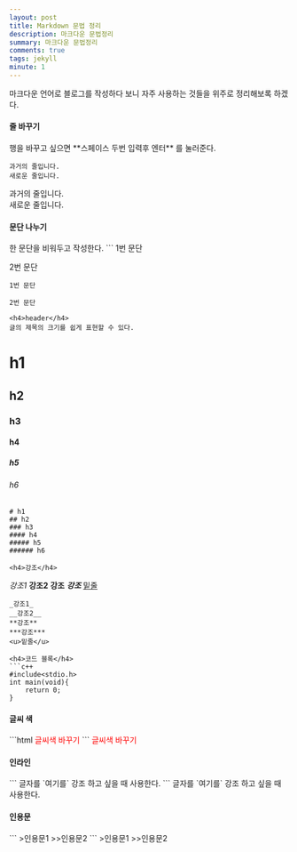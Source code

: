 ```yaml
---
layout: post
title: Markdown 문법 정리 
description: 마크다운 문법정리
summary: 마크다운 문법정리
comments: true
tags: jekyll
minute: 1
---
```

마크다운 언어로 블로그를 작성하다 보니 자주 사용하는 것들을 위주로 정리해보록 하겠다.
<h4>줄 바꾸기</h4>
행을 바꾸고 싶으면  **스페이스 두번 입력후 엔터**  를 눌러준다.

```
과거의 줄입니다.  
새로운 줄입니다.
```
과거의 줄입니다.  
새로운 줄입니다.


<h4>문단 나누기</h4>
한 문단을 비워두고 작성한다.
```
1번 문단

2번 문단
```
1번 문단

2번 문단

<h4>header</h4>
글의 제목의 크기를 쉽게 표현할 수 있다.
```
# h1
## h2
### h3
#### h4
##### h5
###### h6
```
# h1
## h2
### h3
#### h4
##### h5
###### h6

<h4>강조</h4>
```
_강조1_
__강조2__
**강조**
***강조***
<u>밑줄</u>
```
_강조1_  
__강조2__  
**강조**  
***강조***  
<u>밑줄</u>  

<h4>코드 블록</h4>
```c++
#include<stdio.h>
int main(void){
    return 0;
}
```

<h4>글씨 색</h4>
```html
<span style="color:red">글씨색 바꾸기</span>
```
<span style="color:red">글씨색 바꾸기</span>


<h4>인라인</h4>
```
글자를 `여기를` 강조 하고 싶을 때 사용한다.
```
글자를 `여기를` 강조 하고 싶을 때 사용한다.

<h4>인용문</h4>
```
>인용문1
>>인용문2
```
>인용문1
>>인용문2